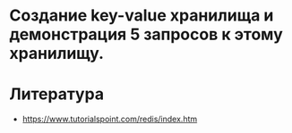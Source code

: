 # Создание key-value хранилища и демонстрация 5 запросов к этому хранилищу.



# Литература

- https://www.tutorialspoint.com/redis/index.htm

